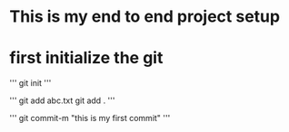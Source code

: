 # This is my end to end project setup

# first initialize the git

'''
git init
'''

'''
git add abc.txt
git add .
'''

'''
git commit-m "this is my first commit"
'''